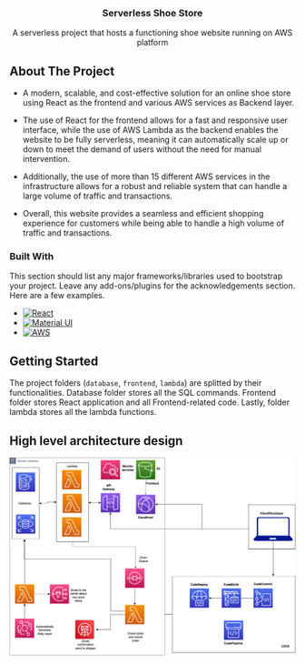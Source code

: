 <!-- Improved compatibility of back to top link: See: https://github.com/othneildrew/Best-README-Template/pull/73 -->

<a name="readme-top"></a>

<!--
*** Thanks for checking out the Best-README-Template. If you have a suggestion
*** that would make this better, please fork the repo and create a pull request
*** or simply open an issue with the tag "enhancement".
*** Don't forget to give the project a star!
*** Thanks again! Now go create something AMAZING! :D
-->

<!-- PROJECT LOGO -->
<br />
<div align="center">
  <h3 align="center">Serverless Shoe Store</h3>

  <p align="center">
    A serverless project that hosts a functioning shoe website running on AWS platform
  </p>
</div>

<!-- ABOUT THE PROJECT -->

## About The Project

- A modern, scalable, and cost-effective solution for an online shoe store using React as the frontend and various AWS services as Backend layer.

- The use of React for the frontend allows for a fast and responsive user interface, while the use of AWS Lambda as the backend enables the website to be fully serverless, meaning it can automatically scale up or down to meet the demand of users without the need for manual intervention.
- Additionally, the use of more than 15 different AWS services in the infrastructure allows for a robust and reliable system that can handle a large volume of traffic and transactions.
- Overall, this website provides a seamless and efficient shopping experience for customers while being able to handle a high volume of traffic and transactions.

### Built With

This section should list any major frameworks/libraries used to bootstrap your project. Leave any add-ons/plugins for the acknowledgements section. Here are a few examples.

- [![React][react.js]][react-url]
- [![Material UI][materialui]][materialui-url]
- [![AWS][aws]][aws-url]

<!-- GETTING STARTED -->

## Getting Started

The project folders (`database`, `frontend`, `lambda`) are splitted by their functionalities. Database folder stores all the SQL commands. Frontend folder stores React application and all Frontend-related code. Lastly, folder lambda stores all the lambda functions.

## High level architecture design

![Architecture](./images/architecture.png)

<!-- MARKDOWN LINKS & IMAGES -->
<!-- https://www.markdownguide.org/basic-syntax/#reference-style-links -->

[react.js]: https://img.shields.io/badge/React-20232A?style=for-the-badge&logo=react&logoColor=61DAFB
[react-url]: https://reactjs.org/
[materialui]: https://img.shields.io/badge/Material_UI-4834d4?style=for-the-badge&logo=mui&logoColor=white
[materialui-url]: https://mui.com/
[docker.dev]: https://img.shields.io/badge/DOCKER-3498db?style=for-the-badge&logo=docker&logoColor=white
[docker-url]: https://www.docker.com/
[expressjs]: https://img.shields.io/badge/Express-f9ca24?style=for-the-badge&logo=express&logoColor=black
[express-url]: https://expressjs.com/
[postgres-url]: https://www.postgresql.org/
[postgresql]: https://img.shields.io/badge/PostgreSQL-dff9fb?style=for-the-badge&logo=postgresql&logoColor=black
[aws-url]: https://aws.amazon.com/
[aws]: https://img.shields.io/badge/AWS-ef9432?style=for-the-badge&logo=amazonaws
